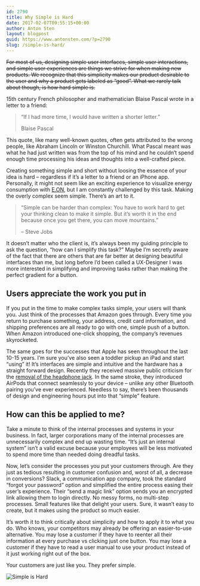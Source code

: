 ```yaml
---
id: 2790
title: Why Simple is Hard
date: 2017-02-07T09:55:15+00:00
author: Anton Sten
layout: blogpost
guid: https://www.antonsten.com/?p=2790
slug: /simple-is-hard/
---
```

~~For most of us, designing simple user interfaces, simple user interactions, and simple user experiences are things we strive for when making new products. We recognize that this simplicity makes our product desirable to the user and why a product gets labeled as “good”. What we rarely talk about though, is how hard simple is.~~

15th century French philosopher and mathematician Blaise Pascal wrote in a letter to a friend:
> “If I had more time, I would have written a shorter letter.”<footer>Blaise Pascal</footer>

This quote, like many well-known quotes, often gets attributed to the wrong people, like Abraham Lincoln or Winston Churchill. What Pascal meant was what he had just written was from the top of his mind and he couldn’t spend enough time processing his ideas and thoughts into a well-crafted piece.

Creating something simple and short without loosing the essence of your idea is hard &#8211; regardless if it’s a letter to a friend or an iPhone app. Personally, it might not seem like an exciting experience to visualize energy consumption with <a href="https://www.antonsten.com/case/eon/" target="_blank">E.ON</a>, but I am constantly challenged by this task. Making the overly complex seem simple. There’s an art to it.

> “Simple can be harder than complex: You have to work hard to get your thinking clean to make it simple. But it’s worth it in the end because once you get there, you can move mountains.”<footer>&#8211; Steve Jobs</footer>

It doesn’t matter who the client is, it’s always been my guiding principle to ask the question, “how can I simplify this task?” Maybe I’m secretly aware of the fact that there are others that are far better at designing beautiful interfaces than me, but long before I’d been called a UX-Designer I was more interested in simplifying and improving tasks rather than making the perfect gradient for a button.

## Users appreciate the work you put in

If you put in the time to make complex tasks simple, your users will thank you. Just think of the processes that Amazon goes through. Every time you return to purchase something, your address, credit card information, and shipping preferences are all ready to go with one, simple push of a button. When Amazon introduced one-click shopping, the company&#8217;s revenues skyrocketed.

The same goes for the successes that Apple has seen throughout the last 10-15 years. I’m sure you’ve also seen a toddler pickup an iPad and start “using” it! It’s interfaces are simple and intuitive and the hardware has a straight forward design. Recently they received massive public criticism for the <a href="https://www.antonsten.com/apple/" target="_blank">removal of the headphone jack</a>. In the same stroke, they introduced AirPods that connect seamlessly to your device &#8211; unlike any other Bluetooth pairing you’ve ever experienced. Needless to say, there’s been thousands of design and engineering hours put into that “simple” feature.

## How can this be applied to me?

Take a minute to think of the internal processes and systems in your business. In fact, larger corporations many of the internal processes are unnecessarily complex and end up wasting time. “It’s just an internal system” isn’t a valid excuse because your employees will be less motivated to spend more time than needed doing dreadful tasks.

Now, let’s consider the processes you put your customers through. Are they just as tedious resulting in customer confusion and, worst of all, a decrease in conversions? Slack, a communication app company, took the standard “forgot your password” option and simplified the entire process easing their user’s experience. Their “send a magic link” option sends you an encrypted link allowing them to login directly. No messy forms, no multi-step processes. Small features like that delight your users. Sure, it wasn’t easy to create, but it makes using the product so much easier.

It&#8217;s worth it to think critically about simplicity and how to apply it to what you do. Who knows, your competitors may already be offering an easier-to-use alternative. You may lose a customer if they have to reenter all their information at every purchase vs clicking just one button. You may lose a customer if they have to read a user manual to use your product instead of it just working right out of the box.

Your customers are just like you. They prefer simple.

![Simple is Hard](../images/simple-hard.png)

